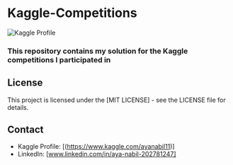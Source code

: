 # Kaggle-Competitions 

![Kaggle Profile](https://img.shields.io/badge/Kaggle-Competitions-20BEFF.svg)

### This repository contains my solution for the Kaggle competitions I participated in

## License
This project is licensed under the [MIT LICENSE] - see the LICENSE file for details.

## Contact
* Kaggle Profile: [(https://www.kaggle.com/ayanabil11)]
* LinkedIn: [www.linkedin.com/in/aya-nabil-202781247]
